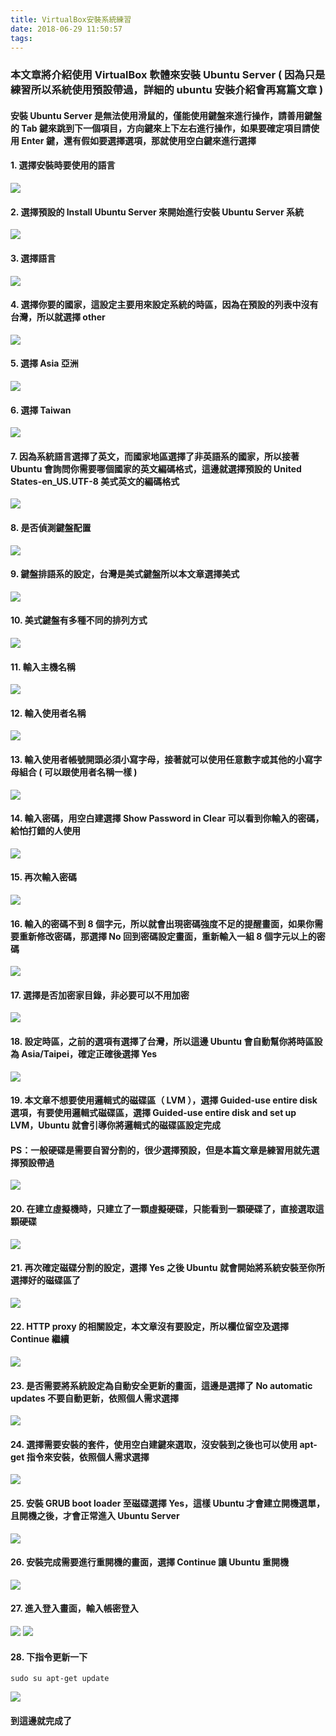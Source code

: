 ```yaml
---
title: VirtualBox安裝系統練習
date: 2018-06-29 11:50:57
tags:
---
```


### 本文章將介紹使用 VirtualBox 軟體來安裝 Ubuntu Server ( 因為只是練習所以系統使用預設帶過，詳細的 ubuntu 安裝介紹會再寫篇文章 )

#### 安裝 Ubuntu Server 是無法使用滑鼠的，僅能使用鍵盤來進行操作，請善用鍵盤的 Tab 鍵來跳到下一個項目，方向鍵來上下左右進行操作，如果要確定項目請使用 Enter 鍵，還有假如要選擇選項，那就使用空白鍵來進行選擇

#### 1. 選擇安裝時要使用的語言

![ ](images/1.png)

#### 2. 選擇預設的 Install Ubuntu Server 來開始進行安裝 Ubuntu Server 系統

![ ](images/2.png)

#### 3. 選擇語言

![ ](images/3.png)

#### 4. 選擇你要的國家，這設定主要用來設定系統的時區，因為在預設的列表中沒有台灣，所以就選擇 other

![ ](images/4.png)

#### 5. 選擇 Asia 亞洲

![ ](images/5.png)

#### 6. 選擇 Taiwan

![ ](images/6.png)

#### 7. 因為系統語言選擇了英文，而國家地區選擇了非英語系的國家，所以接著 Ubuntu 會詢問你需要哪個國家的英文編碼格式，這邊就選擇預設的 United States-en_US.UTF-8 美式英文的編碼格式

![ ](images/7.png)

#### 8. 是否偵測鍵盤配置

![ ](images/8.png)

#### 9. 鍵盤排語系的設定，台灣是美式鍵盤所以本文章選擇美式

![ ](images/9.png)

#### 10. 美式鍵盤有多種不同的排列方式

![ ](images/10.png)

#### 11. 輸入主機名稱

![ ](images/11.png)

#### 12. 輸入使用者名稱

![ ](images/12.png)

#### 13. 輸入使用者帳號開頭必須小寫字母，接著就可以使用任意數字或其他的小寫字母組合 ( 可以跟使用者名稱一樣 )

![ ](images/13.png)

#### 14. 輸入密碼，用空白建選擇 Show Password in Clear 可以看到你輸入的密碼，給怕打錯的人使用

![ ](images/14.png)

#### 15. 再次輸入密碼

![ ](images/15.png)

#### 16. 輸入的密碼不到 8 個字元，所以就會出現密碼強度不足的提醒畫面，如果你需要重新修改密碼，那選擇 No 回到密碼設定畫面，重新輸入一組 8 個字元以上的密碼

![ ](images/16.png)

#### 17. 選擇是否加密家目錄，非必要可以不用加密

![ ](images/17.png)

#### 18. 設定時區，之前的選項有選擇了台灣，所以這邊 Ubuntu 會自動幫你將時區設為 Asia/Taipei，確定正確後選擇 Yes

![ ](images/18.png)

#### 19. 本文章不想要使用邏輯式的磁碟區（ LVM ），選擇 Guided-use entire disk 選項，有要使用邏輯式磁碟區，選擇 Guided-use entire disk and set up LVM，Ubuntu 就會引導你將邏輯式的磁碟區設定完成

#### PS：一般硬碟是需要自習分割的，很少選擇預設，但是本篇文章是練習用就先選擇預設帶過

![ ](images/19.png)

#### 20. 在建立虛擬機時，只建立了一顆虛擬硬碟，只能看到一顆硬碟了，直接選取這顆硬碟

![ ](images/20.png)

#### 21. 再次確定磁碟分割的設定，選擇 Yes 之後 Ubuntu 就會開始將系統安裝至你所選擇好的磁碟區了

![ ](images/21.png)

#### 22. HTTP proxy 的相關設定，本文章沒有要設定，所以欄位留空及選擇 Continue 繼續

![ ](images/22.png)

#### 23. 是否需要將系統設定為自動安全更新的畫面，這邊是選擇了 No automatic updates 不要自動更新，依照個人需求選擇

![ ](images/23.png)

#### 24. 選擇需要安裝的套件，使用空白建鍵來選取，沒安裝到之後也可以使用 apt-get 指令來安裝，依照個人需求選擇

![ ](images/24.png)

#### 25. 安裝 GRUB boot loader 至磁碟選擇 Yes，這樣 Ubuntu 才會建立開機選單，且開機之後，才會正常進入 Ubuntu Server

![ ](images/25.png)

#### 26. 安裝完成需要進行重開機的畫面，選擇 Continue 讓 Ubuntu 重開機

![ ](images/26.png)

#### 27. 進入登入畫面，輸入帳密登入

![ ](images/27.png)
![ ](images/28.png)

#### 28. 下指令更新一下

```
sudo su apt-get update
```

![ ](images/29.png)

#### 到這邊就完成了